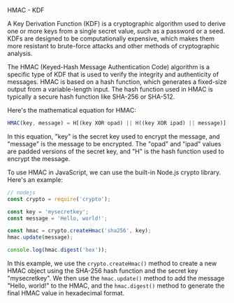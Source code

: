 HMAC - KDF

A Key Derivation Function (KDF) is a cryptographic algorithm used to derive one or more keys from a single secret value, such as a password or a seed. KDFs are designed to be computationally expensive, which makes them more resistant to brute-force attacks and other methods of cryptographic analysis.

The HMAC (Keyed-Hash Message Authentication Code) algorithm is a specific type of KDF that is used to verify the integrity and authenticity of messages. HMAC is based on a hash function, which generates a fixed-size output from a variable-length input. The hash function used in HMAC is typically a secure hash function like SHA-256 or SHA-512.

Here's the mathematical equation for HMAC:

```js
HMAC(key, message) = H[(key XOR opad) || H((key XOR ipad) || message)]
```

In this equation, "key" is the secret key used to encrypt the message, and "message" is the message to be encrypted. The "opad" and "ipad" values are padded versions of the secret key, and "H" is the hash function used to encrypt the message.

To use HMAC in JavaScript, we can use the built-in Node.js crypto library. Here's an example:

```js
// nodejs
const crypto = require('crypto');

const key = 'mysecretkey';
const message = 'Hello, world!';

const hmac = crypto.createHmac('sha256', key);
hmac.update(message);

console.log(hmac.digest('hex'));
```

In this example, we use the `crypto.createHmac()` method to create a new HMAC object using the SHA-256 hash function and the secret key "mysecretkey". We then use the `hmac.update()` method to add the message "Hello, world!" to the HMAC, and the `hmac.digest()` method to generate the final HMAC value in hexadecimal format.

